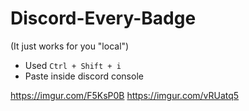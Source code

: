 # Discord-Every-Badge
(It just works for you "local")
* Used `Ctrl + Shift + i`
* Paste inside discord console

https://imgur.com/F5KsP0B
https://imgur.com/vRUatq5
